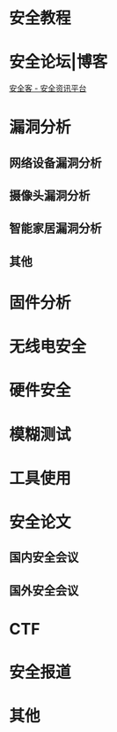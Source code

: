 # 安全教程
# 安全论坛|博客
[安全客 - 安全资讯平台](http://anquanke.com)

# 漏洞分析
## 网络设备漏洞分析
## 摄像头漏洞分析
## 智能家居漏洞分析
## 其他
# 固件分析
# 无线电安全
# 硬件安全
# 模糊测试
# 工具使用
# 安全论文
## 国内安全会议
## 国外安全会议
# CTF
# 安全报道
# 其他


